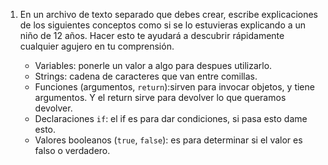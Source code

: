 1. En un archivo de texto separado que debes crear, escribe explicaciones de los siguientes conceptos como si se lo estuvieras explicando a un niño de 12 años. Hacer esto te ayudará a descubrir rápidamente cualquier agujero en tu comprensión.

	* Variables: ponerle un valor a algo para despues utilizarlo.
	* Strings: cadena de caracteres que van entre comillas.
	* Funciones (argumentos, `return`):sirven para invocar objetos, y tiene argumentos. Y el return sirve para devolver lo que queramos devolver.
	* Declaraciones `if`: el if es para dar condiciones, si pasa esto dame esto.
	* Valores booleanos (`true`, `false`): es para determinar si el valor es falso o verdadero.